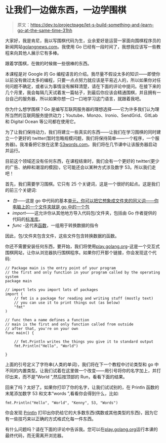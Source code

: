 # 让我们一边做东西，一边学围棋

> 原文：<https://dev.to/projectpage/let-s-build-something-and-learn-go-at-the-same-time-31hh>

大家好，我是肯尼，我以写围棋代码为生，业余爱好是运营一家面向围棋程序员的新闻网站[golangnews.com](https://golangnews.com)。我使用 Go 已经有一段时间了，我想我应该写一些教程来向其他人展示它有多棒。

跟着学围棋，在做的时候做一些很棒的东西。

本课程是对 Google 的 Go 编程语言的介绍。我尽量不假设太多的知识——即使你以前没有做过太多的编程，只要一点点努力就应该是平易近人的，所以如果你对任何问题不确定，或者认为事情没有解释清楚，请在下面的评论中提问。在接下来的几个月里，我会每隔几天试着发一篇帖子，到最后你应该会精通围棋，并且拥有一台自己的服务器，所以如果你想一口一口地学习这门语言，就跟着我吧。

你为什么想学围棋？Go 是编写互联网服务器的理想选择——它为许多我们认为理所当然的互联网服务提供动力；Youtube、Monzo、Ironio、SendGrid、GitLab 和 Digital Ocean 等公司都在使用它。

为了让我们保持动力，我们将建立一些真实的东西——让我们在学习围棋的同时建立一个更好的 twitter(暂时忽略规模问题，我们将保持简单——一个程序，一个服务器)。我准备把它放在这里:[53words.com](http://53words.com)。我们将在几节课中让该服务器启动并运行。

目前这个领域还没有任何东西，在课程结束时，我们会有一个更好的 twitter(更少的广告、纳粹和潮湿的模因)，它可能还会以某种方式涉及数字 53。所以我们走吧！

首先，我们需要学习围棋。它只有 25 个关键词，这是一个很好的起点。这是我们的前三个关键词:

*   *包*——这是 go 中代码的基本[单元，你可以把它想象成文件夹的同义词——你电脑上的一个文件夹就是 go 中的一个包](https://golang.org/ref/spec#Packages)
*   *import*——这允许你从其他地方导入代码包/文件夹，包括由 Go 作者提供的代码的[标准库](https://golang.org/pkg/#stdlib)。
*   *func* -这代表[函数](https://en.wikipedia.org/wiki/Function_(mathematics))，一组用于转换数据的指令

因此，包/文件夹包含文件，这些文件包含转换数据的函数。

你还不需要安装任何东西，要开始，我们将使用[play.golang.org](https://play.golang.org/p/jKrWXZvT3B4)-这是一个交互式围棋网站，让你从浏览器执行围棋程序。如果你打开那个链接，你会发现这个代码:

```
// Package main is the entry point of your program
// the first and only function in your program called by the operating system
package main

// import lets you import lots of packages
import (
    // fmt is a package for reading and writing stuff (mostly text)
    // you can use it to print things out (as below)
    "fmt"
)

// func then a name defines a function
// main is the first and only function called from outside
// after that, you're on your own
func main() {

    // fmt.Println writes the things you give it to standard output
    fmt.Println("Hello", "World")

} 
```

上面的引号定义了字符串(人类的单词)，我们将在下一个教程中讨论类型和 go 中不同的内置类型。让我们试着在这里做一个改变——用引号将你的名字加上，并打印出来，而不是“World ”,然后按顶部的 Run，看看下面的结果。

回来了吗？太好了。如果你打印了你的名字，让我们试试别的，在 Println 函数的末尾添加数字 53 和文本“words ”,看看你会得到什么，比如:

```
fmt.Println("Hello", "World", "Kenny", 53, "Words") 
```

你会发现 [Println](https://golang.org/pkg/fmt/#Println) 打印出你扔给它的大多数东西(偶数或其他类型的东西)，因为它有一些技巧来以正确的方式格式化每一件东西。

有什么问题吗？请在下面的评论中告诉我。您可以在[play.golang.org](https://play.golang.org/p/8NrBnO0s1M5)运行本课的最终代码，而无需离开浏览器。